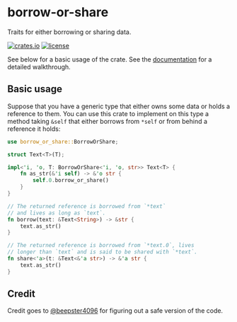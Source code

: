 # borrow-or-share

Traits for either borrowing or sharing data.

[![crates.io](https://img.shields.io/crates/v/borrow-or-share.svg)](https://crates.io/crates/borrow-or-share)
[![license](https://img.shields.io/github/license/yescallop/borrow-or-share?color=blue)](/LICENSE)

See below for a basic usage of the crate.
See the [documentation](https://docs.rs/borrow-or-share) for a detailed walkthrough.

## Basic usage

Suppose that you have a generic type that either owns some data or holds a reference to them.
You can use this crate to implement on this type a method taking `&self` that either borrows from `*self`
or from behind a reference it holds:

```rust
use borrow_or_share::BorrowOrShare;

struct Text<T>(T);

impl<'i, 'o, T: BorrowOrShare<'i, 'o, str>> Text<T> {
    fn as_str(&'i self) -> &'o str {
        self.0.borrow_or_share()
    }
}

// The returned reference is borrowed from `*text`
// and lives as long as `text`.
fn borrow(text: &Text<String>) -> &str {
    text.as_str()
}

// The returned reference is borrowed from `*text.0`, lives
// longer than `text` and is said to be shared with `*text`.
fn share<'a>(t: &Text<&'a str>) -> &'a str {
    text.as_str()
}
```

## Credit

Credit goes to [@beepster4096](https://github.com/beepster4096) for figuring out a safe version of the code.
